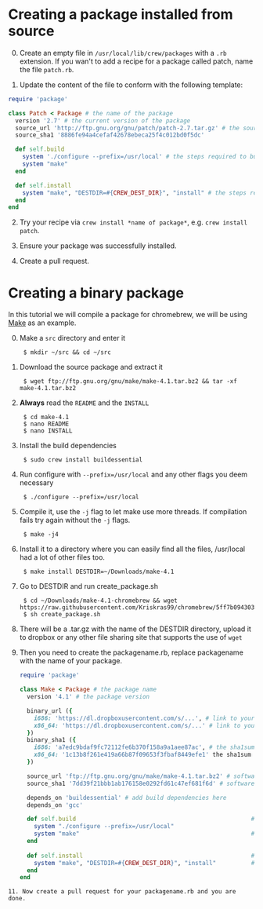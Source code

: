 # Creating a package installed from source

0. Create an empty file in `/usr/local/lib/crew/packages` with a `.rb` extension. If you wan't to add a recipe for a package called patch, name the file `patch.rb`.

1. Update the content of the file to conform with the following template:
```ruby
require 'package'

class Patch < Package # the name of the package
  version '2.7' # the current version of the package
  source_url 'http://ftp.gnu.org/gnu/patch/patch-2.7.tar.gz' # the source files for the package
  source_sha1 '8886fe94a4cefaf42678ebeca25f4c012bd0f5dc'

  def self.build
    system './configure --prefix=/usr/local' # the steps required to build the package
    system "make"
  end

  def self.install
    system "make", "DESTDIR=#{CREW_DEST_DIR}", "install" # the steps required to install the package
  end
end
```

2. Try your recipe via `crew install *name of package*`, e.g. `crew install patch`.

3. Ensure your package was successfully installed.

4. Create a pull request.

# Creating a binary package
In this tutorial we will compile a package for chromebrew, we will be using [Make](https://www.gnu.org/software/make/) as an example.

0. Make a `src` directory and enter it

        $ mkdir ~/src && cd ~/src

1. Download the source package and extract it

        $ wget ftp://ftp.gnu.org/gnu/make/make-4.1.tar.bz2 && tar -xf make-4.1.tar.bz2

2. **Always** read the `README` and the `INSTALL`

        $ cd make-4.1
        $ nano README
        $ nano INSTALL

3. Install the build dependencies

        $ sudo crew install buildessential

4. Run configure with `--prefix=/usr/local` and any other flags you deem necessary

        $ ./configure --prefix=/usr/local 

5. Compile it, use the `-j` flag to let make use more threads. If compilation fails try again without the `-j` flags.

        $ make -j4

6. Install it to a directory where you can easily find all the files, /usr/local had a lot of other files too.

        $ make install DESTDIR=~/Downloads/make-4.1

7. Go to DESTDIR and run create_package.sh

        $ cd ~/Downloads/make-4.1-chromebrew && wget https://raw.githubusercontent.com/Kriskras99/chromebrew/5ff7b09430390937bc49ffb32a2c1a5b6563113f/create_package.sh
        $ sh create_package.sh

8. There will be a .tar.gz with the name of the DESTDIR directory, upload it to dropbox or any other file sharing site that supports the use of `wget`
9. Then you need to create the packagename.rb, replace packagename with the name of your package.
    ```ruby
    require 'package'

    class Make < Package # the package name
      version '4.1' # the package version

      binary_url ({
        i686: 'https://dl.dropboxusercontent.com/s/...', # link to your uploaded package for 32-bit
        x86_64: 'https://dl.dropboxusercontent.com/s/...' # link to your uploaded package for 64-bit
      })
      binary_sha1 ({
        i686: 'a7edc9bdaf9fc72112fe6b370f158a9a1aee87ac', # the sha1sum for your 32-bit package, created by create_package.sh
        x86_64: '1c13b8f261e419a66b87f09653f3fbaf8449efe1' the sha1sum for your 64-bit package, created by create_package.sh
      })

      source_url 'ftp://ftp.gnu.org/gnu/make/make-4.1.tar.bz2' # software source tarball url  
      source_sha1 '7dd39f21bbb1ab176158e0292fd61c47ef681f6d' # software source sha1sum

      depends_on 'buildessential' # add build dependencies here
      depends_on 'gcc'  

      def self.build                                                  # self.build contains commands needed to build the software from source
        system "./configure --prefix=/usr/local"
        system "make"                                                 # ordered chronologically, do not include the -j flag
      end
  
      def self.install                                                # self.install contains commands needed to install the software on the target system
        system "make", "DESTDIR=#{CREW_DEST_DIR}", "install"          # remember to include DESTDIR set to CREW_DEST_DIR - needed to keep track of changes made to system
      end         
    end
```
11. Now create a pull request for your packagename.rb and you are done.